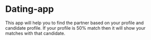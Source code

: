 # Dating-app 
This app will help you to find the partner based on your profile and candidate profile.
If your profile is 50% match then it will show your matches with that candidate.
